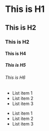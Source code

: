 # This is H1
## This is H2
### This is H2
#### This is H4
##### This is H5
###### This is H6

- List item 1
- List item 2
- List item 3

* List item 1
* List item 2
* List item 3